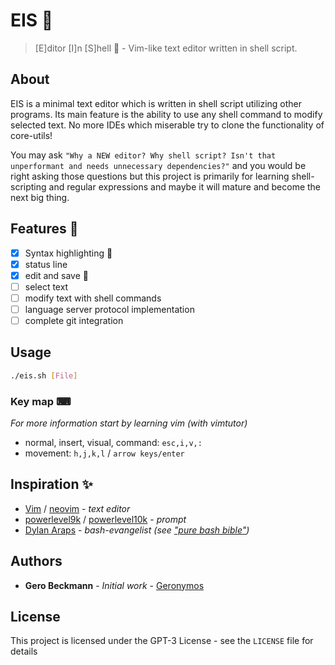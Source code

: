 # EIS 🍦

> [E]ditor [I]n [S]hell 🍦 - Vim-like text editor written in shell script. 

## About

EIS is a minimal text editor which is written in shell script utilizing other programs. Its main feature is the ability to use any shell command to modify selected text. No more IDEs which miserable try to clone the functionality of core-utils! 

You may ask `"Why a NEW editor? Why shell script? Isn't that unperformant and needs unnecessary dependencies?"` and you would be right asking those questions but this project is primarily for learning shell-scripting and regular expressions and maybe it will mature and become the next big thing. 

## Features 🏁

- [X] Syntax highlighting 🌈
- [X] status line
- [X] edit and save 📝
- [ ] select text
- [ ] modify text with shell commands
- [ ] language server protocol implementation
- [ ] complete git integration

## Usage 

```sh
./eis.sh [File]
```

### Key map ⌨
*For more information start by learning vim (with vimtutor)*
- normal, insert, visual, command: `esc,i,v,:`
- movement: `h,j,k,l` / `arrow keys/enter` 

## Inspiration ✨

- [Vim](https://www.vim.org/) / [neovim](https://neovim.io/) - *text editor*
- [powerlevel9k](https://github.com/Powerlevel9k/powerlevel9k) / [powerlevel10k](https://github.com/romkatv/powerlevel10k) - *prompt*
- [Dylan Araps](https://github.com/dylanaraps) - *bash-evangelist (see ["pure bash bible"](https://github.com/dylanaraps/pure-bash-bible))*

## Authors

- **Gero Beckmann** - *Initial work* - [Geronymos](https://github.com/Geronymos)

## License

This project is licensed under the GPT-3 License - see the `LICENSE` file for details
